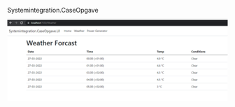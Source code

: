 Systemintegration.CaseOpgave

![WeatherForcast](https://github.com/PODS4012/Systemintegration.CaseOpgave.Master/blob/master/Systemintegration.CaseOpgave.UI/wwwroot/WeatherForcast.png)